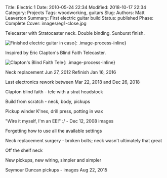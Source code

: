 Title: Electric 1
Date: 2010-05-24 22:34
Modified: 2018-10-17 22:34
Category: Projects
Tags: woodworking, guitars
Slug:
Authors: Matt Leaverton
Summary: First electric guitar build
Status: published
Phase: Complete
Cover: images/eg1-close.jpg

Telecaster with Stratocaster neck. Double binding. Sunburst finish.

![Finished electric guitar in case](/images/eg1-wide.jpg){: .image-process-inline}

Inspired by Eric Clapton's Blind Faith Telecaster.

![Clapton's Blind Faith Tele](/images/eg1-clapton.jpg){: .image-process-inline}

Neck replacement Jun 27, 2012
Refinish Jan 16, 2016

Last electronics rework between Mar 22, 2018 and Dec 26, 2018

Clapton blind faith - tele with a strat headstock

Build from scratch - neck, body, pickups

Pickup winder K'nex, drill press, potting in wax

"Wire it myself, I'm an EE!" :/ - Dec 12, 2008 images

Forgetting how to use all the available settings

Neck replacement surgery - broken bolts; neck wasn't ultimately that great

Off the shelf neck

New pickups, new wiring, simpler and simpler

Seymour Duncan pickups - images Aug 22, 2015
